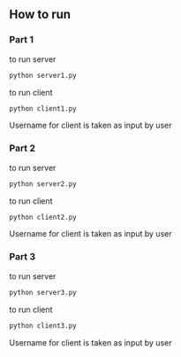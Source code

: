 ## How to run
### Part 1
to run server
```bash
python server1.py
```
to run client
```bash
python client1.py
```
Username for client is taken as input by user

### Part 2
to run server
```bash
python server2.py
```
to run client
```bash
python client2.py
```
Username for client is taken as input by user

### Part 3
to run server
```bash
python server3.py
```
to run client
```bash
python client3.py
```
Username for client is taken as input by user
